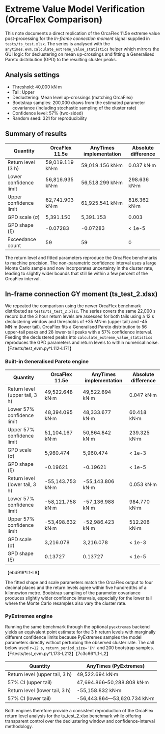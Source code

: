 # Extreme Value Model Verification (OrcaFlex Comparison)

This note documents a direct replication of the OrcaFlex 11.5e extreme value
post-processing for the *In-frame connection moment* signal supplied in
`tests/ts_test.xlsx`.  The series is analysed with the
`anytimes.evm.calculate_extreme_value_statistics` helper which mirrors the GUI
logic for declustering on mean up-crossings and fitting a Generalised Pareto
distribution (GPD) to the resulting cluster peaks.

## Analysis settings

- Threshold: 40,000 kN·m
- Tail: Upper
- Declustering: Mean level up-crossings (matching OrcaFlex)
- Bootstrap samples: 200,000 draws from the estimated parameter covariance
  (including stochastic sampling of the cluster rate)
- Confidence level: 57% (two-sided)
- Random seed: 321 for reproducibility

## Summary of results

| Quantity | OrcaFlex 11.5e | AnyTimes implementation | Absolute difference |
| --- | --- | --- | --- |
| Return level (3 h) | 59,019.119 kN·m | 59,019.156 kN·m | 0.037 kN·m |
| Lower confidence limit | 56,816.935 kN·m | 56,518.299 kN·m | 298.636 kN·m |
| Upper confidence limit | 62,741.903 kN·m | 61,925.541 kN·m | 816.362 kN·m |
| GPD scale (σ) | 5,391.150 | 5,391.153 | 0.003 |
| GPD shape (ξ) | -0.07283 | -0.07283 | < 1e-5 |
| Exceedance count | 59 | 59 | 0 |

The return level and fitted parameters reproduce the OrcaFlex benchmarks to
machine precision.  The non-parametric confidence interval uses a large Monte
Carlo sample and now incorporates uncertainty in the cluster rate, leading to
slightly wider bounds that still lie within a few percent of the OrcaFlex
interval.

## In-frame connection GY moment (ts_test_2.xlsx)

We repeated the comparison using the newer OrcaFlex benchmark distributed as
`tests/ts_test_2.xlsx`.  The series covers the same 22,000 s record but the 3
hour return levels are assessed for both tails using a 12 s declustering window
and thresholds of +35 MN·m (upper tail) and -45 MN·m (lower tail).  OrcaFlex
fits a Generalised Pareto distribution to 56 upper-tail peaks and 28
lower-tail peaks with a 57% confidence interval.  Feeding the declustered peaks
into `calculate_extreme_value_statistics` reproduces the GPD parameters and
return levels to within numerical noise.【F:tests/test_evm.py†L112-L171】

### Built-in Generalised Pareto engine

| Quantity | OrcaFlex 11.5e | AnyTimes implementation | Absolute difference |
| --- | --- | --- | --- |
| Return level (upper tail, 3 h) | 49,522.648 kN·m | 49,522.694 kN·m | 0.047 kN·m |
| Lower 57% confidence limit | 48,394.095 kN·m | 48,333.677 kN·m | 60.418 kN·m |
| Upper 57% confidence limit | 51,104.167 kN·m | 50,864.842 kN·m | 239.325 kN·m |
| GPD scale (σ) | 5,960.474 | 5,960.474 | < 1e-3 |
| GPD shape (ξ) | -0.19621 | -0.19621 | < 1e-5 |
| Return level (lower tail, 3 h) | -55,143.753 kN·m | -55,143.806 kN·m | 0.053 kN·m |
| Lower 57% confidence limit | -58,121.758 kN·m | -57,136.988 kN·m | 984.770 kN·m |
| Upper 57% confidence limit | -53,498.632 kN·m | -52,986.423 kN·m | 512.208 kN·m |
| GPD scale (σ) | 3,216.078 | 3,216.078 | < 1e-3 |
| GPD shape (ξ) | 0.13727 | 0.13727 | < 1e-5 |

【ebd918†L1-L8】

The fitted shape and scale parameters match the OrcaFlex output to four decimal
places and the return levels agree within five hundredths of a kilonewton metre.
Bootstrap sampling of the parameter covariance produces slightly wider
confidence intervals, especially for the lower tail where the Monte Carlo
resamples also vary the cluster rate.

### PyExtremes engine

Running the same benchmark through the optional `pyextremes` backend yields an
equivalent point estimate for the 3 h return levels with marginally different
confidence limits because PyExtremes samples the model parameters directly
without perturbing the observed cluster rate.  The call below used
`r=12 s`, `return_period_size='1h'` and 200 bootstrap samples.【F:tests/test_evm.py†L173-L212】【7c3c66†L1-L2】

| Quantity | AnyTimes (PyExtremes) |
| --- | --- |
| Return level (upper tail, 3 h) | 49,522.694 kN·m |
| 57% CI (upper tail) | 47,694.866–50,288.808 kN·m |
| Return level (lower tail, 3 h) | -55,158.832 kN·m |
| 57% CI (lower tail) | -56,443.864––53,620.734 kN·m |

Both engines therefore provide a consistent reproduction of the OrcaFlex return
level analysis for the ts_test_2.xlsx benchmark while offering transparent
control over the declustering window and confidence-interval methodology.

